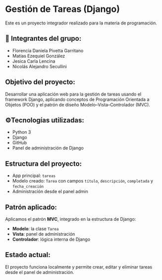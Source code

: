 # Gestión de Tareas (Django)

Este es un proyecto integrador realizado para la materia de programación.

## 👥 Integrantes del grupo:
- Florencia Daniela Pivetta Garritano  
- Matías Ezequiel González  
- Jesica Carla Lencina  
- Nicolás Alejandro Secullini

##  Objetivo del proyecto:
Desarrollar una aplicación web para la gestión de tareas usando el framework Django, aplicando conceptos de Programación Orientada a Objetos (POO) y el patrón de diseño Modelo–Vista–Controlador (MVC).

## ⚙Tecnologías utilizadas:
- Python 3  
- Django  
- GitHub  
- Panel de administración de Django  

##  Estructura del proyecto:
- App principal: `tareas`  
- Modelo creado: `Tarea` con campos `título`, `descripción`, `completada` y `fecha_creación`
- Administración desde el panel admin

##  Patrón aplicado:
Aplicamos el patrón **MVC**, integrado en la estructura de Django:
- **Modelo**: la clase `Tarea`
- **Vista**: panel de administración
- **Controlador**: lógica interna de Django

## Estado actual:
El proyecto funciona localmente y permite crear, editar y eliminar tareas desde el panel de administración.
